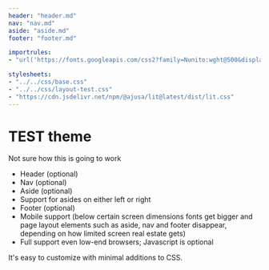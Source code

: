 ```yaml
---
header: "header.md"
nav: "nav.md"
aside: "aside.md"
footer: "footer.md"

importrules:
- "url('https://fonts.googleapis.com/css2?family=Nunito:wght@500&display=swap');"

stylesheets:
- "../../css/base.css"
- "../../css/layout-test.css"
- "https://cdn.jsdelivr.net/npm/@ajusa/lit@latest/dist/lit.css"
---
```


# TEST theme

Not sure how this is going to work


* Header (optional)
* Nav (optional)
* Aside (optional)
* Support for asides on either left or right
* Footer (optional)
* Mobile support (below certain screen dimensions fonts get bigger
and page layout elements such as aside, nav and footer disappear, 
depending on how limited screen real estate gets)
* Full support even low-end browsers; Javascript is optional

It's easy to customize with minimal additions to CSS.

